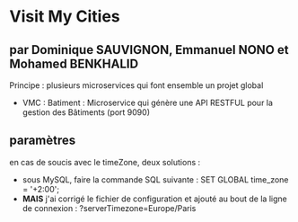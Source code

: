 # Visit My Cities

## par Dominique SAUVIGNON, Emmanuel NONO et Mohamed BENKHALID

Principe : plusieurs microservices qui font ensemble un projet global

- VMC : Batiment : Microservice qui génère une API RESTFUL pour la gestion des Bâtiments (port 9090)



## paramètres
en cas de soucis avec le timeZone, deux solutions : 
- sous MySQL, faire la commande SQL suivante : SET GLOBAL time_zone = '+2:00';
- **MAIS** j'ai corrigé le fichier de configuration et ajouté au bout de la ligne de connexion : ?serverTimezone=Europe/Paris

